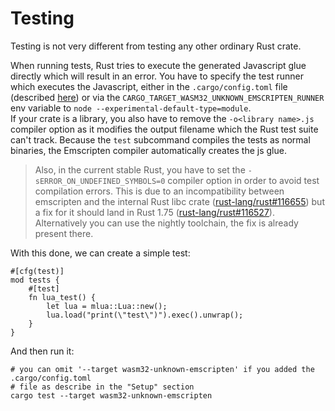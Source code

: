 # Testing

Testing is not very different from testing any other ordinary Rust crate.

When running tests, Rust tries to execute the generated Javascript glue directly which will result in an error.
You have to specify the test runner which executes the Javascript, either in the `.cargo/config.toml` file (described [here]()) or via the `CARGO_TARGET_WASM32_UNKNOWN_EMSCRIPTEN_RUNNER` env variable to `node --experimental-default-type=module`.
<br>
If your crate is a library, you also have to remove the `-o<library name>.js` compiler option as it modifies the output filename which the Rust test suite can't track.
Because the `test` subcommand compiles the tests as normal binaries, the Emscripten compiler automatically creates the js glue.

> Also, in the current stable Rust, you have to set the `-sERROR_ON_UNDEFINED_SYMBOLS=0` compiler option in order to avoid test compilation errors. This is due to an incompatibility between emscripten and the internal Rust libc crate ([rust-lang/rust#116655](https://github.com/rust-lang/rust/issues/116655)) but a fix for it should land in Rust 1.75 ([rust-lang/rust#116527](https://github.com/rust-lang/rust/pull/116527)).
> Alternatively you can use the nightly toolchain, the fix is already present there.

With this done, we can create a simple test:
```rust,ignore
#[cfg(test)]
mod tests {
    #[test]
    fn lua_test() {
        let lua = mlua::Lua::new();
        lua.load("print(\"test\")").exec().unwrap();
    }
}

```

And then run it:
```shell
# you can omit '--target wasm32-unknown-emscripten' if you added the .cargo/config.toml
# file as describe in the "Setup" section
cargo test --target wasm32-unknown-emscripten
```

